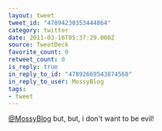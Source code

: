 ```yaml
---
layout: tweet
tweet_id: "47894230353444864"
category: twitter
date: 2011-03-16T05:37:29.000Z
source: TweetDeck
favorite_count: 0
retweet_count: 0
is_reply: true
in_reply_to_id: "47892669543874560"
in_reply_to_user: MossyBlog
tags:
- tweet
---
```


[@MossyBlog](https://twitter.com/@MossyBlog)  but, but, i don't want to be evil!
